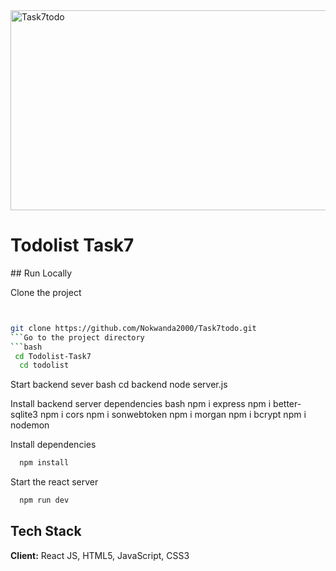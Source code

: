 <img src="https://socialify.git.ci/Nokwanda2000/Task7todo/image?language=1&owner=1&name=1&stargazers=1&theme=Light" alt="Task7todo" width="640" height="320" />

<h1>Todolist Task7</h1>
## Run Locally

Clone the project
```bash


git clone https://github.com/Nokwanda2000/Task7todo.git
```Go to the project directory
```bash
 cd Todolist-Task7
  cd todolist
```

Start backend sever
bash
cd backend
node server.js


Install backend server dependencies
bash
npm i express
npm i better-sqlite3
npm i cors
npm i sonwebtoken
npm i morgan
npm i bcrypt
npm i nodemon


Install dependencies
```bash
  npm install
```

Start the react server
```bash
  npm run dev
```

## Tech Stack

**Client:** React JS, HTML5, JavaScript, CSS3
